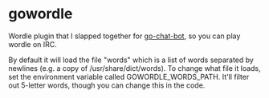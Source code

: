 # gowordle
Wordle plugin that I slapped together for [go-chat-bot](https://github.com/go-chat-bot/bot), so you can play wordle on IRC.

By default it will load the file "words" which is a list of words separated by newlines (e.g. a copy of /usr/share/dict/words). To change what file it loads, set the environment variable called GOWORDLE_WORDS_PATH. It'll filter out 5-letter words, though you can change this in the code.
